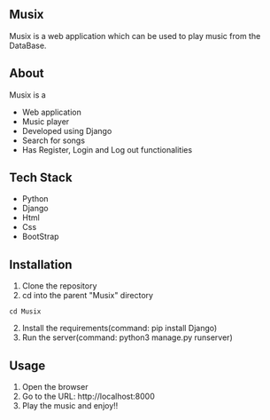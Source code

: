 ## Musix

Musix is a web application which can be used to play music from the DataBase.

## About

Musix is a

- Web application
- Music player
- Developed using Django
- Search for songs
- Has Register, Login and Log out functionalities

## Tech Stack

- Python
- Django
- Html
- Css
- BootStrap

## Installation

1. Clone the repository
2. cd into the parent "Musix" directory

```
cd Musix
```

2. Install the requirements(command: pip install Django)
3. Run the server(command: python3 manage.py runserver)

## Usage

1. Open the browser
2. Go to the URL: http://localhost:8000
3. Play the music and enjoy!!
